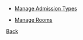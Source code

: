 * [Manage Admission Types](https://github.com/hmislk/hmis/wiki/Manage-Admission-Types)

* [Manage Rooms](https://github.com/hmislk/hmis/wiki/Manage-Rooms)

[Back](https://github.com/hmislk/hmis/wiki/System-Administration)